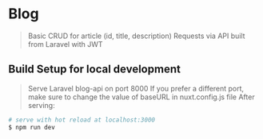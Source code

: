 # Blog

> Basic CRUD for article (id, title, description)
> Requests via API built from Laravel with JWT

## Build Setup for local development
> Serve Laravel blog-api on port 8000
> If you prefer a different port, make sure to change the value of baseURL in nuxt.config.js file
> After serving:

``` bash
# serve with hot reload at localhost:3000
$ npm run dev